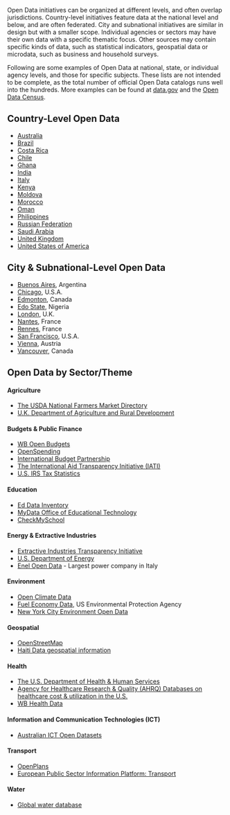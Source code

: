 
Open Data initiatives can be organized at different levels, and often overlap jurisdictions.
Country-level initiatives feature data at the national level and below, and are often federated. City and subnational
initiatives are similar in design but with a smaller scope. Individual agencies or sectors may have their own data
with a specific thematic focus. Other sources may contain specific kinds of data, such as statistical indicators,
geospatial data or microdata, such as business and household surveys.

Following are some examples of Open Data at national, state, or individual agency levels, and those for specific subjects. These
lists are not intended to be complete, as the total number of official Open Data catalogs runs well into the hundreds.
More examples can be found at [data.gov](https://www.data.gov/open-gov/) and the [Open Data
Census](http://national.census.okfn.org/).

## Country-Level Open Data

* [Australia](http://data.gov.au/)
* [Brazil](http://dados.gov.br/)
* [Costa Rica](http://datosabiertos.gob.go.cr/)
* [Chile](http://datos.gob.cl/datasets)
* [Ghana](http://data.gov.gh)
* [India](http://data.gov.in)
* [Italy](http://www.dati.gov.it/)
* [Kenya](https://opendata.go.ke/)
* [Moldova](http://data.gov.md/en/)
* [Morocco](http://data.gov.ma/fr)
* [Oman](http://www.oman.om/opendata/)
* [Philippines](http://data.gov.ph/)
* [Russian Federation](http://opengovdata.ru/)
* [Saudi Arabia](http://www.saudi.gov.sa/wps/portal/yesserRoot/aboutKingdom/openGovernmentData/)
* [United Kingdom](http://data.gov.uk/data)
* [United States of America](http://catalog.data.gov/dataset)

## City & Subnational-Level Open Data

* [Buenos Aires](http://data.buenosaires.gob.ar/), Argentina
* [Chicago](https://data.cityofchicago.org/), U.S.A.
* [Edmonton](http://data.edmonton.ca/), Canada
* [Edo State](http://www.data.edostate.gov.ng/), Nigeria
* [London](http://data.london.gov.uk/), U.K.
* [Nantes](http://data.nantes.fr/donnees/statistiques-des-donnees/), France
* [Rennes](http://www.data.rennes-metropole.fr/), France
* [San Francisco](https://data.sfgov.org/), U.S.A.
* [Vienna](http://data.wien.gv.at/), Austria
* [Vancouver](http://data.vancouver.ca/), Canada

## Open Data by Sector/Theme

#### Agriculture

* [The USDA National Farmers Market Directory](http://search.ams.usda.gov/farmersmarkets/)
* [U.K. Department of Agriculture and Rural Development](http://www.dardni.gov.uk/index/statistics.htm)

#### Budgets & Public Finance

* [WB Open Budgets](http://wbi.worldbank.org/wbi/content/wbi-supporting-open-budgets)
* [OpenSpending](http://www.openspending.org/)
* [International Budget Partnership](http://www.internationalbudget.org/)
* [The International Aid Transparency Initiative (IATI)](http://www.aidtransparency.net/)
* [U.S. IRS Tax Statistics](http://www.irs.gov/uac/Tax-Stats-2)

#### Education

* [Ed Data Inventory](http://datainventory.ed.gov/)
* [MyData Office of Educational Technology](http://www.ed.gov/edblogs/technology/mydata/)
* [CheckMySchool](http://www.checkmyschool.org/main-page)

#### Energy & Extractive Industries

* [Extractive Industries Transparency Initiative](http://eiti.org/countries)
* [U.S. Department of Energy](http://energy.gov/data/downloads/open-data-catalogue)
* [Enel Open Data](http://data.enel.com/) - Largest power company in Italy

#### Environment

* [Open Climate Data](http://data.worldbank.org/data-catalog/climate-change)
* [Fuel Economy Data](http://www.fueleconomy.gov/feg/download.shtml), US Environmental Protection Agency
* [New York City Environment Open Data](https://data.cityofnewyork.us/data?cat=environment)

#### Geospatial

* [OpenStreetMap](http://www.openstreetmap.org/)
* [Haiti Data geospatial information](http://haitidata.org/)

#### Health

* [The U.S. Department of Health & Human Services](http://www.healthdata.gov/)
* [Agency for Healthcare Research & Quality (AHRQ) Databases on healthcare cost & utilization in the U.S.](http://www.hcup-us.ahrq.gov/databases.jsp)
* [WB Health Data](http://data.worldbank.org/topic/health)

#### Information and Communication Technologies (ICT)

* [Australian ICT Open Datasets](http://data.gov.au/data/?category=Information-communications-technologies)

#### Transport

* [OpenPlans](http://www.openplans.org/)
* [European Public Sector Information Platform: Transport](http://epsiplatform.eu/transport)

#### Water

* [Global water database](http://map.mwater.co/)


